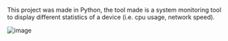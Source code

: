 This project was made in Python, the tool made is a system monitoring tool to display different statistics of a device (i.e. cpu usage, network speed).

![image](https://github.com/user-attachments/assets/eff6088e-885d-45af-9afb-6d099794cb5f)
